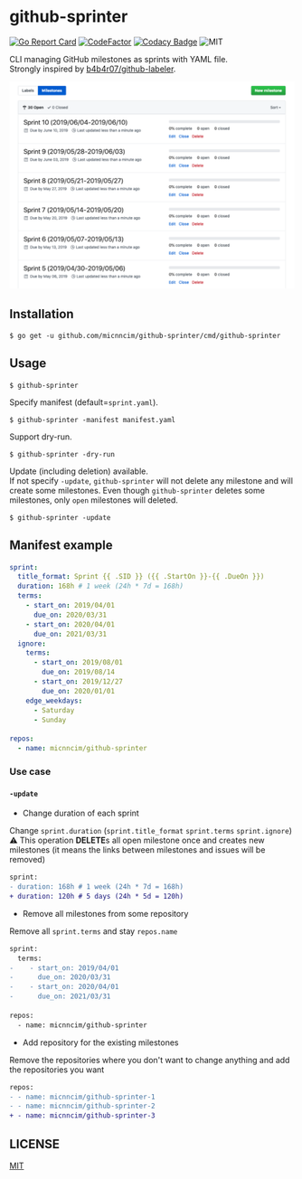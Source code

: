 # github-sprinter

[![Go Report Card](https://goreportcard.com/badge/github.com/micnncim/github-sprinter)](https://goreportcard.com/report/github.com/micnncim/github-sprinter)
[![CodeFactor](https://www.codefactor.io/repository/github/micnncim/github-sprinter/badge)](https://www.codefactor.io/repository/github/micnncim/github-sprinter)
[![Codacy Badge](https://api.codacy.com/project/badge/Grade/3ce77cb742824ffb9fb8610b0e4b1e25)](https://www.codacy.com/app/micnncim/github-sprinter?utm_source=github.com&amp;utm_medium=referral&amp;utm_content=micnncim/github-sprinter&amp;utm_campaign=Badge_Grade)
![MIT](https://img.shields.io/badge/license-MIT-blue.svg)

CLI managing GitHub milestones as sprints with YAML file.  
Strongly inspired by [b4b4r07/github-labeler](https://github.com/b4b4r07/github-labeler).

![screenshot](./screenshot.png)

## Installation

```
$ go get -u github.com/micnncim/github-sprinter/cmd/github-sprinter
```

## Usage

```
$ github-sprinter
```

Specify manifest (default=`sprint.yaml`).

```
$ github-sprinter -manifest manifest.yaml
```

Support dry-run.

```
$ github-sprinter -dry-run
```

Update (including deletion) available.  
If not specify `-update`, `github-sprinter` will not delete any milestone and will create some milestones.
Even though `github-sprinter` deletes some milestones, only `open` milestones will deleted.

```
$ github-sprinter -update
```

## Manifest example

```yaml
sprint:
  title_format: Sprint {{ .SID }} ({{ .StartOn }}-{{ .DueOn }})
  duration: 168h # 1 week (24h * 7d = 168h)
  terms:
    - start_on: 2019/04/01
      due_on: 2020/03/31
    - start_on: 2020/04/01
      due_on: 2021/03/31
  ignore:
    terms:
      - start_on: 2019/08/01
        due_on: 2019/08/14
      - start_on: 2019/12/27
        due_on: 2020/01/01
    edge_weekdays:
      - Saturday
      - Sunday

repos:
  - name: micnncim/github-sprinter
```

### Use case

#### `-update`

- Change duration of each sprint

Change `sprint.duration` (`sprint.title_format` `sprint.terms` `sprint.ignore`)  
:warning: This operation **DELETE**s all open milestone once and creates new milestones (it means the links between milestones and issues will be removed)

```diff
sprint:
- duration: 168h # 1 week (24h * 7d = 168h)
+ duration: 120h # 5 days (24h * 5d = 120h)
```

- Remove all milestones from some repository

Remove all `sprint.terms` and stay `repos.name`

```diff
sprint:
  terms:
-    - start_on: 2019/04/01
-      due_on: 2020/03/31
-    - start_on: 2020/04/01
-      due_on: 2021/03/31

repos:
  - name: micnncim/github-sprinter
```

- Add repository for the existing milestones

Remove the repositories where you don't want to change anything and add the repositories you want

```diff
repos:
- - name: micnncim/github-sprinter-1
- - name: micnncim/github-sprinter-2
+ - name: micnncim/github-sprinter-3
```


## LICENSE

[MIT](./MIT)